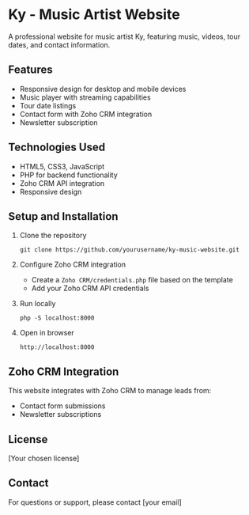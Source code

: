 # Ky - Music Artist Website

A professional website for music artist Ky, featuring music, videos, tour dates, and contact information.

## Features

- Responsive design for desktop and mobile devices
- Music player with streaming capabilities
- Tour date listings
- Contact form with Zoho CRM integration
- Newsletter subscription

## Technologies Used

- HTML5, CSS3, JavaScript
- PHP for backend functionality
- Zoho CRM API integration
- Responsive design

## Setup and Installation

1. Clone the repository
   ```
   git clone https://github.com/yourusername/ky-music-website.git
   ```

2. Configure Zoho CRM integration
   - Create a `Zoho CRM/credentials.php` file based on the template
   - Add your Zoho CRM API credentials

3. Run locally
   ```
   php -S localhost:8000
   ```

4. Open in browser
   ```
   http://localhost:8000
   ```

## Zoho CRM Integration

This website integrates with Zoho CRM to manage leads from:
- Contact form submissions
- Newsletter subscriptions

## License

[Your chosen license]

## Contact

For questions or support, please contact [your email]